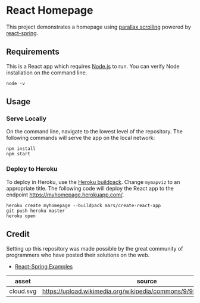 # React Homepage

This project demonstrates a homepage using [parallax scrolling](https://www.react-spring.io/docs/props/parallax) powered by [react-spring](https://www.react-spring.io/).

## Requirements
This is a React app which requires [Node.js](https://nodejs.org/en/) to run. You can verify Node installation on the command line.

```
node -v
```

## Usage

### Serve Locally
On the command line, navigate to the lowest level of the repository. The following commands will serve the app on the local network:
```
npm install
npm start
```

### Deploy to Heroku
To deploy in Heroku, use the [Heroku buildpack](https://github.com/mars/create-react-app-buildpack). Change `mymapviz` to an appropriate title. The following code will deploy the React app to the endpoint https://myhomepage.herokuapp.com/.
```
heroku create myhomepage --buildpack mars/create-react-app
git push heroku master
heroku open
```



## Credit
Setting up this repository was made possible by the great community of programmers who have posted their solutions on the web.
- [React-Spring Examples](https://github.com/react-spring/react-spring-examples/)


| asset | source |
| -- | -- |
| cloud.svg | https://upload.wikimedia.org/wikipedia/commons/9/95/Cartoon_cloud.svg |
